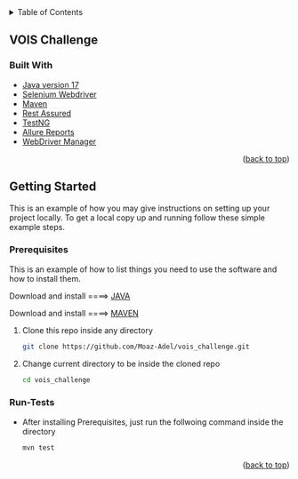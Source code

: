 <div id="top"></div>

<!-- TABLE OF CONTENTS -->
<details>
  <summary>Table of Contents</summary>
  <ol>
    <li>
      <a href="#About-the-Challenge">About The Challenge</a>
      <ul>
        <li><a href="#built-with">Built With</a></li>
      </ul>
    </li>
    <li>
      <a href="#getting-started">Getting Started</a>
      <ul>
        <li><a href="#prerequisites">Prerequisites</a></li>
        <li><a href="#Run-Tests">Run Tests</a></li>
      </ul>
    </li>
  </ol>
</details>



<!-- ABOUT THE PROJECT -->
## VOIS Challenge

### Built With

* [Java version 17](https://https://www.java.com/)
* [Selenium Webdriver](https://www.selenium.dev/)
* [Maven](https://maven.apache.org/)
* [Rest Assured](https://rest-assured.io/)
* [TestNG](https://testng.org/)
* [Allure Reports](https://docs.qameta.io/)
* [WebDriver Manager](https://github.com/bonigarcia/webdrivermanager)

<p align="right">(<a href="#top">back to top</a>)</p>



<!-- GETTING STARTED -->
## Getting Started

This is an example of how you may give instructions on setting up your project locally.
To get a local copy up and running follow these simple example steps.

### Prerequisites

This is an example of how to list things you need to use the software and how to install them.

Download and install  ====> [JAVA](https://www.digitalocean.com/community/tutorials/how-to-install-java-with-apt-on-ubuntu-18-04)

Download and install  ====> [MAVEN](https://maven.apache.org/install.html)


1. Clone this repo inside any directory
   ```sh
   git clone https://github.com/Moaz-Adel/vois_challenge.git
   ```
2. Change current directory to be inside the cloned repo
   ```sh
   cd vois_challenge
   ```

### Run-Tests
* After installing Prerequisites, just run the follwoing command inside the directory

   ```sh
   mvn test
   ```
   
<p align="right">(<a href="#top">back to top</a>)</p>

